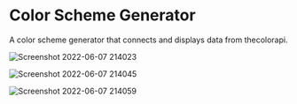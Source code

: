 # Color Scheme Generator

A color scheme generator that connects and displays data from thecolorapi. 

![Screenshot 2022-06-07 214023](https://user-images.githubusercontent.com/105099652/172526709-08486959-5a5f-4dca-952c-cbf54959ad8a.png)

![Screenshot 2022-06-07 214045](https://user-images.githubusercontent.com/105099652/172526710-d49a02e6-aac4-43a1-82b2-d22908e66bb8.png)

![Screenshot 2022-06-07 214059](https://user-images.githubusercontent.com/105099652/172526712-c5de345e-10af-4cd0-9d6c-dafa311ad391.png)
